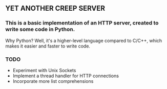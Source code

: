 ## YET ANOTHER CREEP SERVER

### This is a basic implementation of an HTTP server, created to write some code in Python.

Why Python? Well, it's a higher-level language compared to C/C++, which makes it easier and faster to write code.

### TODO
- Experiment with Unix Sockets
- Implement a thread handler for HTTP connections
- Incorporate more list comprehensions

